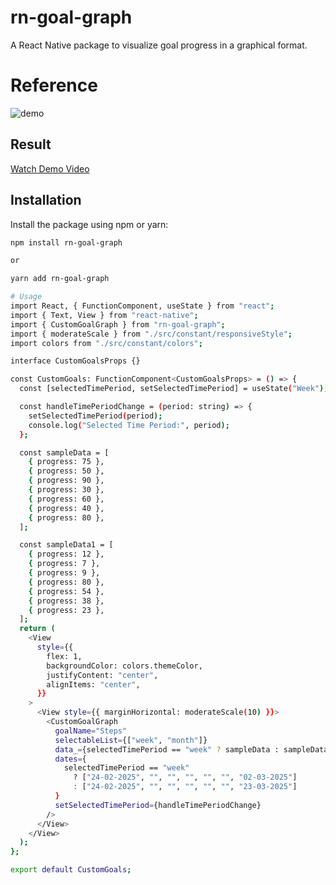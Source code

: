 # rn-goal-graph

A React Native package to visualize goal progress in a graphical format.

# Reference

![demo](https://github.com/user-attachments/assets/49c9b47e-6fdf-4bf0-a91f-a3eb58f89a8f)

## Result

[Watch Demo Video](https://drive.google.com/file/d/1t3LjYwdyiWU6zCohQaa2VjlAMlW7bYRS/view?usp=drivesdk)

## Installation

Install the package using npm or yarn:

```sh
npm install rn-goal-graph

or

yarn add rn-goal-graph

# Usage
import React, { FunctionComponent, useState } from "react";
import { Text, View } from "react-native";
import { CustomGoalGraph } from "rn-goal-graph";
import { moderateScale } from "./src/constant/responsiveStyle";
import colors from "./src/constant/colors";

interface CustomGoalsProps {}

const CustomGoals: FunctionComponent<CustomGoalsProps> = () => {
  const [selectedTimePeriod, setSelectedTimePeriod] = useState("Week");

  const handleTimePeriodChange = (period: string) => {
    setSelectedTimePeriod(period);
    console.log("Selected Time Period:", period);
  };

  const sampleData = [
    { progress: 75 },
    { progress: 50 },
    { progress: 90 },
    { progress: 30 },
    { progress: 60 },
    { progress: 40 },
    { progress: 80 },
  ];

  const sampleData1 = [
    { progress: 12 },
    { progress: 7 },
    { progress: 9 },
    { progress: 80 },
    { progress: 54 },
    { progress: 38 },
    { progress: 23 },
  ];
  return (
    <View
      style={{
        flex: 1,
        backgroundColor: colors.themeColor,
        justifyContent: "center",
        alignItems: "center",
      }}
    >
      <View style={{ marginHorizontal: moderateScale(10) }}>
        <CustomGoalGraph
          goalName="Steps"
          selectableList={["week", "month"]}
          data_={selectedTimePeriod == "week" ? sampleData : sampleData1}
          dates={
            selectedTimePeriod == "week"
              ? ["24-02-2025", "", "", "", "", "", "02-03-2025"]
              : ["24-02-2025", "", "", "", "", "", "23-03-2025"]
          }
          setSelectedTimePeriod={handleTimePeriodChange}
        />
      </View>
    </View>
  );
};

export default CustomGoals;

```
